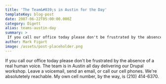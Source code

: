 ```yaml
---
title: 'The Team&#039;s in Austin for the Day'
templateKey: blog-post
date: 2007-06-22T05:00:00.000Z
category: Digett
alias: teams-austin-day
summary: > 
 If you call our office today please don't be frustrated by the absence of a real human voice.  The team is in Austin all day delivering our Drupal workshop.  Leave a voicemail, send an email, or call our cell phones.  We're absolutetely reachable.  My own cell number, by the way, is (210) 414-6370.
author: Mark Figart
image: /assets/post-placeholder.png
---
```


If you call our office today please don't be frustrated by the absence of a real human voice. The team is in Austin all day delivering our Drupal workshop. Leave a voicemail, send an email, or call our cell phones. We're absolutetely reachable. My own cell number, by the way, is (210) 414-6370.
